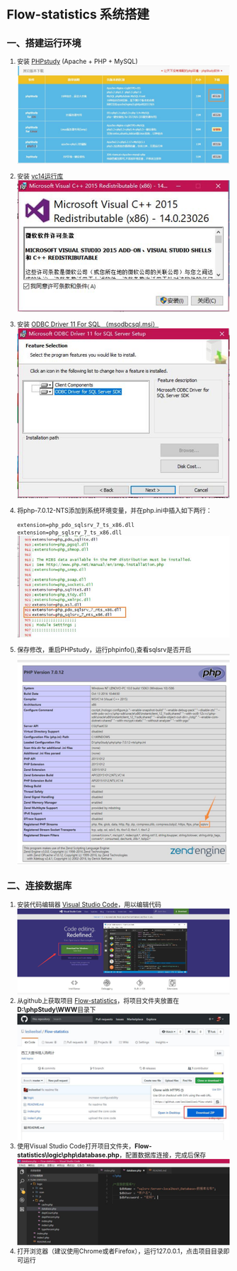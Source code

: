 # Flow-statistics 系统搭建
## 一、搭建运行环境 ##
1. 安装 [PHPstudy](http://www.phpstudy.net/download.html "前往下载") (Apache + PHP + MySQL)<br />
![](./logic/images/phpstudy.jpg)

2. 安装 [vc14运行库](http://www.xdowns.com/soft/184/dll/2016/Soft_164980.html "前往下载")<br />
![](./logic/images/vc14.jpg)
3. 安装 [ODBC Driver 11 For SQL （msodbcsql.msi）](https://www.microsoft.com/en-us/download/details.aspx?id=36434 "前往下载")<br />
![](./logic/images/ODBC.jpg)
4. 将php-7.0.12-NTS添加到系统环境变量，并在php.ini中插入如下两行：

	`extension=php_pdo_sqlsrv_7_ts_x86.dll` <br />
	`extension=php_sqlsrv_7_ts_x86.dll`
![](./logic/images/phpini.jpg)
5. 保存修改，重启PHPstudy，运行phpinfo(),查看sqlsrv是否开启<br/>
![](./logic/images/phpinfo.jpg)

## 二、连接数据库 ##
1. 安装代码编辑器 [Visual Studio Code](https://code.visualstudio.com/ "前往下载")，用以编辑代码<br/>
![](./logic/images/vscode.jpg)
2. 从github上获取项目 [Flow-statistics](https://github.com/leslieeilsel/Flow-statistics)，将项目文件夹放置在**D:\phpStudy\WWW**目录下<br/>
![](./logic/images/github.jpg)
3. 使用Visual Studio Code打开项目文件夹，**Flow-statistics\logic\php\database.php**，配置数据库连接，完成后保存<br/>
![](./logic/images/database.jpg)
4. 打开浏览器（建议使用Chrome或者Firefox），运行127.0.0.1，点击项目目录即可运行